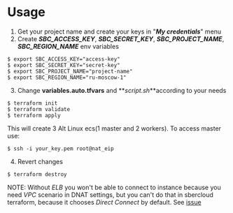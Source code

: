 # Usage
1. Get your project name and create your keys in "**_My credentials_**" menu 
2. Create **_SBC_ACCESS_KEY_**, **_SBC_SECRET_KEY_**, **_SBC_PROJECT_NAME_**, **_SBC_REGION_NAME_** env variables
```shell
$ export SBC_ACCESS_KEY="access-key"
$ export SBC_SECRET_KEY="secret-key"
$ export SBC_PROJECT_NAME="project-name"
$ export SBC_REGION_NAME="ru-moscow-1"
```
3. Change **variables.auto.tfvars** and **_script.sh_**according to your needs
```shell
$ terraform init
$ terraform validate
$ terraform apply
```
This will create 3 Alt Linux ecs(1 master and 2 workers). To access master use:
```shell
$ ssh -i your_key.pem root@nat_eip
```
4. Revert changes
```shell
$ terraform destroy
```
NOTE: Without _ELB_ you won't be able to connect to instance  because you need _VPC_ scenario in DNAT settings, but you can't do that in sbercloud terraform, because it chooses _Direct Connect_ by default. See [issue](https://github.com/sbercloud-terraform/terraform-provider-sbercloud/issues/74)